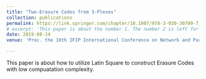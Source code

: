 ```yaml
---
title: "Two-Erasure Codes from 3-Plexes"
collection: publications
permalink: https://link.springer.com/chapter/10.1007/978-3-030-30709-7_21
# excerpt: 'This paper is about the number 1. The number 2 is left for future work.'
date: 2019-08-24
venue: 'Proc. the 16th IFIP International Conference on Network and Parallel Computing (NPC)'

---
```

This paper is about how to utilize Latin Square to construct Erasure Codes with low compuatation complexity.
